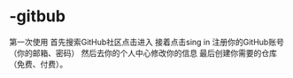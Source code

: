 # -gitbub
第一次使用
首先搜索GitHub社区点击进入
接着点击sing in 注册你的GitHub账号（你的邮箱、密码）
然后去你的个人中心修改你的信息
最后创建你需要的仓库（免费、付费）。
